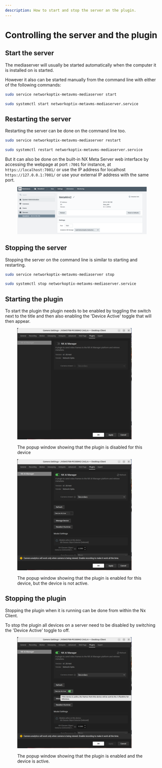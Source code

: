 ```yaml
---
description: How to start and stop the server an the plugin.
---
```


# Controlling the server and the plugin

## Start the server

The mediaserver will usually be started automatically when the computer it is installed on is started.

However it also can be started manually from the command line with either of the following commands:

```sh
sudo service networkoptix-metavms-mediaserver start
```

```sh
sudo systemctl start networkoptix-metavms-mediaserver.service
```

## Restarting the server

Restarting the server can be done on the command line too.

```sh
sudo service networkoptix-metavms-mediaserver restart
```

```sh
sudo systemctl restart networkoptix-metavms-mediaserver.service
```

But it can also be done on the built-in NX Meta Server web interface by accessing the webpage at port `:7001` for instance, at `https://localhost:7001/` or use the IP address for localhost `https://127.0.0.1:7001/`  or use your external IP address with the same port.&#x20;

<figure><img src="../../.gitbook/assets/image (93).png" alt=""><figcaption></figcaption></figure>

## Stopping the server

Stopping the server on the command line is similar to starting and restarting.

```sh
sudo service networkoptix-metavms-mediaserver stop
```

```sh
sudo systemctl stop networkoptix-metavms-mediaserver.service
```

## Starting the plugin

To start the plugin the plugin needs to be enabled by toggling the switch next to the title and then also enabling the 'Device Active' toggle that will then appear.

<figure><img src="../../.gitbook/assets/image (4).png" alt="" width="375"><figcaption><p>The popup window showing that the plugin is disabled for this device</p></figcaption></figure>

<figure><img src="../../.gitbook/assets/image (3).png" alt="" width="375"><figcaption><p>The popup window showing that the plugin is enabled for this device, but the device is not active.</p></figcaption></figure>

## Stopping the plugin

Stopping the plugin when it is running can be done from within the Nx Client.

To stop the plugin all devices on a server need to be disabled by switching the 'Device Active' toggle to off.

<figure><img src="../../.gitbook/assets/image (2).png" alt="" width="375"><figcaption><p>The popup window showing that the plugin is enabled and the device is active.</p></figcaption></figure>
